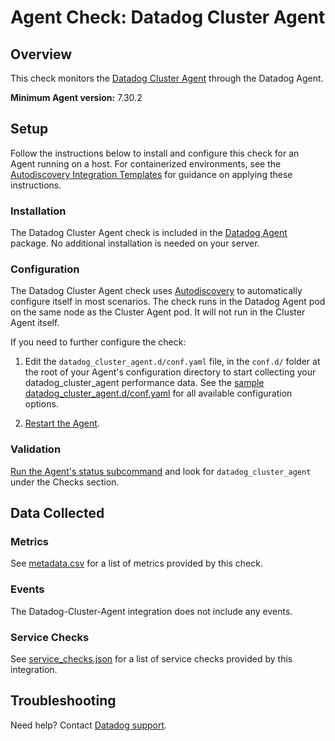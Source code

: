 # Agent Check: Datadog Cluster Agent

## Overview

This check monitors the [Datadog Cluster Agent][1] through the Datadog Agent.

**Minimum Agent version:** 7.30.2

## Setup

Follow the instructions below to install and configure this check for an Agent running on a host. For containerized environments, see the [Autodiscovery Integration Templates][2] for guidance on applying these instructions.

### Installation

The Datadog Cluster Agent check is included in the [Datadog Agent][2] package.
No additional installation is needed on your server.

### Configuration
The Datadog Cluster Agent check uses [Autodiscovery][3] to automatically configure itself in most scenarios. The check runs in the Datadog Agent pod on the same node as the Cluster Agent pod. It will not run in the Cluster Agent itself.

If you need to further configure the check:

1. Edit the `datadog_cluster_agent.d/conf.yaml` file, in the `conf.d/` folder at the root of your Agent's configuration directory to start collecting your datadog_cluster_agent performance data. See the [sample datadog_cluster_agent.d/conf.yaml][4] for all available configuration options.

2. [Restart the Agent][5].

### Validation

[Run the Agent's status subcommand][6] and look for `datadog_cluster_agent` under the Checks section.

## Data Collected

### Metrics

See [metadata.csv][7] for a list of metrics provided by this check.

### Events

The Datadog-Cluster-Agent integration does not include any events.

### Service Checks

See [service_checks.json][8] for a list of service checks provided by this integration.

## Troubleshooting

Need help? Contact [Datadog support][9].


[1]: https://docs.datadoghq.com/agent/cluster_agent/
[2]: https://docs.datadoghq.com/agent/kubernetes/integrations/
[3]: https://docs.datadoghq.com/getting_started/containers/autodiscovery/
[4]: https://github.com/DataDog/integrations-core/blob/master/datadog_cluster_agent/datadog_checks/datadog_cluster_agent/data/conf.yaml.example
[5]: https://docs.datadoghq.com/agent/guide/agent-commands/#start-stop-and-restart-the-agent
[6]: https://docs.datadoghq.com/agent/guide/agent-commands/#agent-status-and-information
[7]: https://github.com/DataDog/integrations-core/blob/master/datadog_cluster_agent/metadata.csv
[8]: https://github.com/DataDog/integrations-core/blob/master/datadog_cluster_agent/assets/service_checks.json
[9]: https://docs.datadoghq.com/help/
